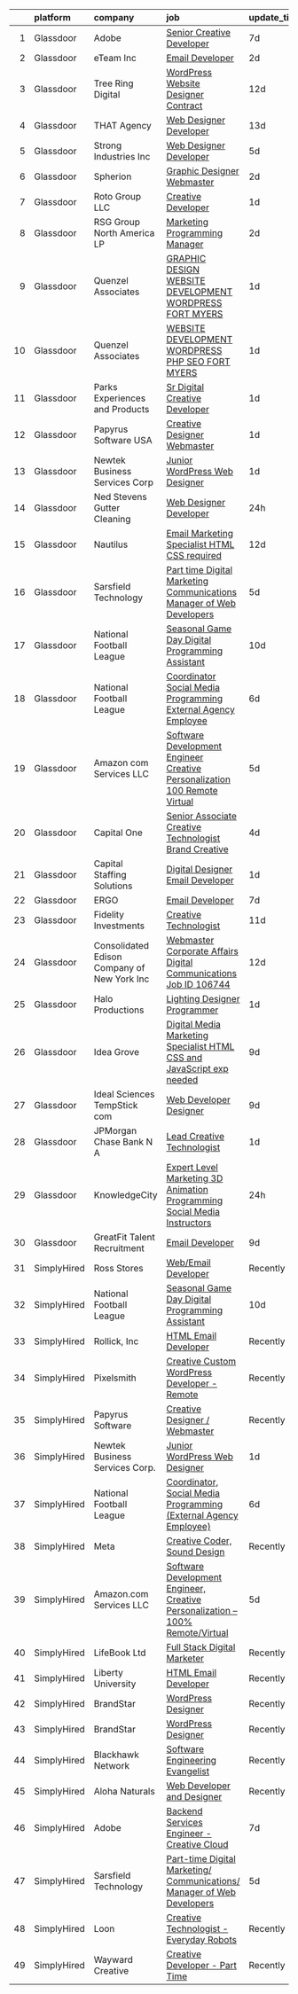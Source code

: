 

|    | platform    | company                                      | job                                                                                                                                                                                                                                                                                                                                                                                                                                                                                                                                                                                                                                                                                                                                                                                                                                                                                                                                                           | update_time   | location            |
|---:|:------------|:---------------------------------------------|:--------------------------------------------------------------------------------------------------------------------------------------------------------------------------------------------------------------------------------------------------------------------------------------------------------------------------------------------------------------------------------------------------------------------------------------------------------------------------------------------------------------------------------------------------------------------------------------------------------------------------------------------------------------------------------------------------------------------------------------------------------------------------------------------------------------------------------------------------------------------------------------------------------------------------------------------------------------|:--------------|:--------------------|
|  1 | Glassdoor   | Adobe                                        | [Senior Creative Developer](https://www.glassdoor.com/partner/jobListing.htm?pos=125&ao=1136043&s=58&guid=000001821f8fe1048c12cf35e1995f91&src=GD_JOB_AD&t=SR&vt=w&cs=1_22f6bbb6&cb=1658386899572&jobListingId=1008002527802&jrtk=3-0-1g8fovoa8imae801-1g8fovoaoghqh800-4f8cd1bf38d973ef-)                                                                                                                                                                                                                                                                                                                                                                                                                                                                                                                                                                                                                                                                    | 7d            | New York, NY        |
|  2 | Glassdoor   | eTeam Inc                                    | [Email Developer](https://www.glassdoor.com/partner/jobListing.htm?pos=123&ao=1136043&s=58&guid=000001821f8fe1048c12cf35e1995f91&src=GD_JOB_AD&t=SR&vt=w&cs=1_7708e9d2&cb=1658386899572&jobListingId=1008012173899&jrtk=3-0-1g8fovoa8imae801-1g8fovoaoghqh800-2b6496e4b20251eb-)                                                                                                                                                                                                                                                                                                                                                                                                                                                                                                                                                                                                                                                                              | 2d            | McLean, VA          |
|  3 | Glassdoor   | Tree Ring Digital                            | [WordPress Website Designer  Contract ](https://www.glassdoor.com/partner/jobListing.htm?pos=119&ao=1136043&s=58&guid=000001821f8fe1048c12cf35e1995f91&src=GD_JOB_AD&t=SR&vt=w&ea=1&cs=1_0c332f89&cb=1658386899571&jobListingId=1007993303108&jrtk=3-0-1g8fovoa8imae801-1g8fovoaoghqh800-ee5a9c7628462801-)                                                                                                                                                                                                                                                                                                                                                                                                                                                                                                                                                                                                                                                   | 12d           | Remote              |
|  4 | Glassdoor   | THAT Agency                                  | [Web Designer Developer](https://www.glassdoor.com/partner/jobListing.htm?pos=108&ao=1110586&s=58&guid=000001821f8fe1048c12cf35e1995f91&src=GD_JOB_AD&t=SR&vt=w&ea=1&cs=1_d372b43c&cb=1658386899570&jobListingId=1007990020797&cpc=45DC3EB807283E85&jrtk=3-0-1g8fovoa8imae801-1g8fovoaoghqh800-0c50c41ba30ab75e--6NYlbfkN0CNPXhQHeQmpFLG1zbnVry6FDwS6k36Zx3mOturxRE7VTwd-PHBCgegvK6MSUCpLPNO5VeDiSWy4Jg_X4vF36py9cvxKfHCa3YoYBIzWKw3WHI5I-J9NyizVTVDg5tcklXjn-A-4m5usbuY75GunOoLcnQEC6itfPuGb4uBUW9zcmWdS5i-3rDgLi_VQXhNEa9EHJFazN5UpMNqlSKHmju33bv7ho59OFO3ZXWwUvrksEcrIQbr3DoP6bLhFR0F7Mmi1O_Hfkk9x6hsYO2Gsa4PSj79cfavtgso6PAASBF0sZiDWZGXoZlRqVjAe4mNwxevtjWmwoKxXPrrB6sSEnbEOpQt4i4Cb0zxUHvQTzPq11wczFzUEG0raUcBbDpIBI2l5oF8szJTpUFFh_Sd5MOxGElHP0ijJKBQsQV1wRjlfWexmfwQq1X7K_bFeRpSIam7jJaT7zjYK57vq7AAOgG4sngNOxuR0pimKBP97O_gcYaOV2y3NggDCbxGR51g9no%3D)                                                                                               | 13d           | West Palm Beach, FL |
|  5 | Glassdoor   | Strong Industries Inc                        | [Web Designer Developer](https://www.glassdoor.com/partner/jobListing.htm?pos=107&ao=1110586&s=58&guid=000001821f8fe1048c12cf35e1995f91&src=GD_JOB_AD&t=SR&vt=w&ea=1&cs=1_93993a8f&cb=1658386899569&jobListingId=1008007901691&cpc=280AB1FAEDD8D536&jrtk=3-0-1g8fovoa8imae801-1g8fovoaoghqh800-4f92cc2faa6ace89--6NYlbfkN0AaAh-T7aBUNEyWZAMeJioHp9n-56TjfRd1exjU7yaUmSUR1AdsK2zYMyM_gote3a86ng6VCn9OTRgQq_1npgN3lEIkYsJV1g4yzIIkNfoHc4UJx4kgA4USL7bhSlncZJiBMvSZNphLigjGG9un9xYqaG7bYb_YkKSKPKm8cRkI9FKZOaab3Dk2NV5uVybuhUnz0EEpYQ3Bnq-f_x3M9kkTLI4lori2fGwKH36s9r320iPT6XqbvyK3IV6uHKn2RDYhza3eHrZysUPRY00LOW32T1QeaN99A-ACRtiW_RyY--GFBTp9XNk6-hSpP4FB7_Ayxe_nQXqhgdd15jOb3HP5hRcX_R7NOcAHrWuPsBKZoLvXaxu06CHa3VlPLrFggZAdJk4h0E70q1wC7_lPmnU8D5QZoPp0YnUJtoi6Ta-XmuTKnXMIH3tuI-bdLJwg9FM7hZa8S_jm17jUaTcHXIKJ6Y3gEu7M8rl28RKTGdrn1ptq-gRUhpbOcPRoxmUicAE%3D)                                                                                               | 5d            | Northumberland, PA  |
|  6 | Glassdoor   | Spherion                                     | [Graphic Designer Webmaster](https://www.glassdoor.com/partner/jobListing.htm?pos=109&ao=1110586&s=58&guid=000001821f8fe1048c12cf35e1995f91&src=GD_JOB_AD&t=SR&vt=w&ea=1&cs=1_768d3397&cb=1658386899570&jobListingId=1008012218964&cpc=D3E44275D43A938E&jrtk=3-0-1g8fovoa8imae801-1g8fovoaoghqh800-899cd6194d7e536e--6NYlbfkN0AScrANnHgJFbylrovrk75_bYZoHSX2PRUZUzkYSLEwIg9nswHQDhRmx4I3g7nvK_9dD2ly7NM5XaMOcjTcEnVTXCxqjnViLEvx-_rlWlU3I1tgcML9NQKYDeHpDxiSdiGz8QIv0xgHLmzGUQk7Brh3NQjSRFgvIzwPoy-iaV33j5gNj3pHSgfoSHVlUJGPPe8azAVL8CKEwohSNgdcGSx3wPA8Qx7w9n8-7Op5sEDv-m_PojCpZpKb36MNm48GCEaPwmM8q6a70hVruFYY299eqajv4Y1gZ9l8-KTXgQg4YEg28zlfE2mDT4eUuf0X7QKALq0ngn_G9e8jjbEHPW_qpaco_sAF1YoV_3XDwKp1GCXLQac-ZxpNRWBR49FJbJYmkr3FPAqM01ECo7orI7YmEYvaufhqWuTvAziGqYOhn9P0cUKldJT7MODQlTbTNwbqoxt4xS9JqU3eQ4QN5YJiiuZpoFScIBK1JVpymq-mzuldgGakhwYF0vpzM75T1YhWcpG7-lod0wIo_6vGkQIr)                                                                         | 2d            | Reading, PA         |
|  7 | Glassdoor   | Roto Group LLC                               | [Creative Developer](https://www.glassdoor.com/partner/jobListing.htm?pos=128&ao=1136043&s=58&guid=000001821f8fe1048c12cf35e1995f91&src=GD_JOB_AD&t=SR&vt=w&ea=1&cs=1_2628fdbd&cb=1658386899572&jobListingId=1008016144285&jrtk=3-0-1g8fovoa8imae801-1g8fovoaoghqh800-22d4b1dcf63ebc2c-)                                                                                                                                                                                                                                                                                                                                                                                                                                                                                                                                                                                                                                                                      | 1d            | Columbus, OH        |
|  8 | Glassdoor   | RSG Group North America LP                   | [Marketing   Programming Manager](https://www.glassdoor.com/partner/jobListing.htm?pos=113&ao=1110586&s=58&guid=000001821f8fe1048c12cf35e1995f91&src=GD_JOB_AD&t=SR&vt=w&ea=1&cs=1_d83a537c&cb=1658386899571&jobListingId=1008012587609&cpc=F583A5AE0DDDFE3A&jrtk=3-0-1g8fovoa8imae801-1g8fovoaoghqh800-2f5da3bed6f995af--6NYlbfkN0B5PHBfCGswGsFmdHFXLrArFhgDWIIadSizQzXn7Dhyetj0q-OtrcCxKXPAbCLXyj_kwmOXcjFYsm8DT0hIU3hDTChmx_qIaE3so4tkTsXDjzx1L4t9yFw4eMVKtc0fEd3SymEhLV9ig0b_JcVZibhqQZVqMvuoJ21m6s5jTZGqnFmlViY8IrY-uFjrE-qWI9xjdrK4FQoz-NaoOyXpJKXnIRcQhazmGsVpeq07CEqdt6dWDr_QcQaCHercZc6fAqEZipNG3uQ9_hMusdo9AbZBomY6C6XaC2-1RUWpxoovmG0U76G1pl_5HN9Rrm_dym1Psu8Lc8zJu8mRCg3MbhmDo2HDPXtU1kPt0AHRIhi0jhlPQP7JlI2VZGQNnBJyvDKkobiDviDPWtkhrVY2G7_YXkjRsQHSp-66Vy5I_L5-3JXCtmXLBO3Ee-5L2YvezcrMQc3ILGjHPzbTtCHiEc_bR0zgA8C2gprCpIv635xTYGSFusrClsIIeEN7_sj4l75Y6BDORiVBaA%3D%3D)                                                                        | 2d            | Los Angeles, CA     |
|  9 | Glassdoor   | Quenzel   Associates                         | [GRAPHIC DESIGN   WEBSITE DEVELOPMENT  WORDPRESS    FORT MYERS](https://www.glassdoor.com/partner/jobListing.htm?pos=103&ao=1110586&s=58&guid=000001821f8fe1048c12cf35e1995f91&src=GD_JOB_AD&t=SR&vt=w&ea=1&cs=1_b4d3d20d&cb=1658386899569&jobListingId=1008015467114&cpc=83630893E902B957&jrtk=3-0-1g8fovoa8imae801-1g8fovoaoghqh800-453ddc9a6d1b4698--6NYlbfkN0DdNONLqhA8z6QrX6vw37qu8cGScUjPKwqVQr3YAsb4-4kNYp2ihaw9iFpvOvdTmggF3pFEkCOhp9Oez7XUipUO4I_p4y9L51LxePQdbuGe_iBJyYjjuVqhPcrJ_zhDN9GXleI_c2wB35nAhQvEpg5QngR6F5DMNxa_iZRx9QMxKkguSlMSkDIQCQ7hrDBhLusjHMH0-ShN-QP9kQdHHVIMstDLBaotF5FrNitczXltMZ7k8qBHfDIYM4gjbGLOlnO1Au2WJwSU-Jk7e7-VhHit4CW8JqMRQjFuKw6tOQ0IEjF2xzfCTXlvjQJkOaffxg9r77OR3iXRA3F3ZYUWAyFE6CUwXQTy5NMZEMPCa2GrM4AkVzvbTrLhe0bMi0y32vCuw_gWpBm4276s2KdI9-5_4PDrxfwVHakDRK8VN6J0Z4K77XbeBEhMwJSsf7D8cMNAQbd0pqnAIXHnP8U-JOegOxy4GG1mr4JqABCLd7bolWdc98VIK40hoCgcutAn1l0%3D)                                                        | 1d            | Fort Myers, FL      |
| 10 | Glassdoor   | Quenzel   Associates                         | [WEBSITE DEVELOPMENT  WORDPRESS   PHP   SEO  FORT MYERS](https://www.glassdoor.com/partner/jobListing.htm?pos=104&ao=1110586&s=58&guid=000001821f8fe1048c12cf35e1995f91&src=GD_JOB_AD&t=SR&vt=w&ea=1&cs=1_610f43d6&cb=1658386899569&jobListingId=1008015464406&cpc=A8EA696C92E7776B&jrtk=3-0-1g8fovoa8imae801-1g8fovoaoghqh800-baadc844900ced4a--6NYlbfkN0DdNONLqhA8z6QrX6vw37qu8cGScUjPKwqVQr3YAsb4-4kNYp2ihaw9KPez-BMD6mZvpKeWGDjoPevstFlLD42YBVJhOos-MPgWAA-xZYgZND-Gvd2fWVMTvaePJtCgGIdysdm_UUMJfwVKMmPjnfGaTJ9BZIiJVi_NY0BATVylaqeUhCvM3arEikSxST2lw9uSq0sveI1xTMpksje32yYoJ-DNSSkIAEvEyX74dPS7vee2fSVCwAyz4vIzTLmxkqwN_1NqsEPN2upKxsMePJHXuLv8WyYgGFeKnM67xPvkWjKUsG3tKBuHAPZ5mVVrJSMdw6pJSQWFC07R3uxZK4prKfxQjcfL36Dg14GINVlCtKeGEqXcgMFbIbL585EoYjteFE5z0Kn1NC4Y7ozCJwCVPzZIf1t4vt2bjbs9vgRl-HIVcMaRy9JtWKD8S7R1gH1KTPXgSb4wmMOyEKwRZ694_ztRP8u7e-vUhM81SmU6MspXUondsdQBpXguQQlDnkU%3D)                                                               | 1d            | Fort Myers, FL      |
| 11 | Glassdoor   | Parks  Experiences and Products              | [Sr Digital Creative Developer](https://www.glassdoor.com/partner/jobListing.htm?pos=110&ao=1110586&s=58&guid=000001821f8fe1048c12cf35e1995f91&src=GD_JOB_AD&t=SR&vt=w&cs=1_d6c83c8c&cb=1658386899570&jobListingId=1008014590490&cpc=A0637F14311B9419&jrtk=3-0-1g8fovoa8imae801-1g8fovoaoghqh800-5a464a066e043e27--6NYlbfkN0DAFTyt7pbDCC2JPO79CSdi1dIb81yjczP5qsKcZIxgiRd1qisRd4re16D_VG3-wzWhZI6mBk9tanzQyF3HQifj-JxA_0YgTwnDD_sIhjDjwWdl67Bk0JRGgeX0Jex6y1T6Bok19n1yphX-5HBDJL92O-kZAT6CFrpZXQ7nrYI_0wQHave42PD-Tz_CUzB4o3dz5Ly8nF-czUO4RfJo12G4ByVflF4a95JVjvi5jmwoFpxSqFUMVWTnLrteui1mpLtNzGPnNyY1T--Qlb9S7jQMv6iryko6GoznNuPdbNsBJxlDIl75WBo6IwfbphTNsRHOv8hNKIZ_3oq72ixKaaH3GsTdFYjD1pB4dctn3NOmeelZAYBJHUfwYnWjhYRDeSOZ2vwRDPhwKJnqUKN3vJRyT_4edk5kzBxzWgOv8qFegIiXSxSIYCmgqxmNaU5X8vc%3D)                                                                                                                                                             | 1d            | Celebration, FL     |
| 12 | Glassdoor   | Papyrus Software USA                         | [Creative Designer Webmaster](https://www.glassdoor.com/partner/jobListing.htm?pos=121&ao=1136043&s=58&guid=000001821f8fe1048c12cf35e1995f91&src=GD_JOB_AD&t=SR&vt=w&ea=1&cs=1_cbbca055&cb=1658386899572&jobListingId=1008014201960&jrtk=3-0-1g8fovoa8imae801-1g8fovoaoghqh800-da9068b561efedb7-)                                                                                                                                                                                                                                                                                                                                                                                                                                                                                                                                                                                                                                                             | 1d            | Southlake, TX       |
| 13 | Glassdoor   | Newtek Business Services Corp                | [Junior WordPress Web Designer](https://www.glassdoor.com/partner/jobListing.htm?pos=120&ao=1136043&s=58&guid=000001821f8fe1048c12cf35e1995f91&src=GD_JOB_AD&t=SR&vt=w&ea=1&cs=1_82c5431f&cb=1658386899571&jobListingId=1008015002972&jrtk=3-0-1g8fovoa8imae801-1g8fovoaoghqh800-8955ce37f6007486-)                                                                                                                                                                                                                                                                                                                                                                                                                                                                                                                                                                                                                                                           | 1d            | Remote              |
| 14 | Glassdoor   | Ned Stevens Gutter Cleaning                  | [Web Designer Developer](https://www.glassdoor.com/partner/jobListing.htm?pos=114&ao=1110586&s=58&guid=000001821f8fe1048c12cf35e1995f91&src=GD_JOB_AD&t=SR&vt=w&ea=1&cs=1_0c956bfe&cb=1658386899571&jobListingId=1008017120877&cpc=F41FEAB56D215062&jrtk=3-0-1g8fovoa8imae801-1g8fovoaoghqh800-d5fb7e4d1dac221b--6NYlbfkN0DLxniXb9xd09bch3T7EymxCrgj1jiT2kSu__xrmi42oCz9LhPSIgqD9CkzSd8n_6fKgnDGEjPVDtq1xgEGRbKVEP6ALXQ3HO0Zn4gzO_ee7ZAyYgJO4fe_57WWQIlOuOzOknuxrYkibIJ1boHh4E8DIzxkyeJvfi1D5EYi2HgdPpD_nfK6fo2LHLnKtfum2bw_JytrswFhJSi1etwhgGCxp6-fhE_kJlz-C5q0lXtzJmiGOahhGJrDsmHit1j79SIAdLcDwkAmEwyx_D_dL58r6jMpG5tLd5kF1Tqs0J3BYs4_CspxxxOc7XqamiwaL9yA4YqE0z61OZsBWj4vvZ-2DiJNVfOGK_qcbHDC2EkGTHFrojbcU-qjAqCKtJwwYcxoHzqUo9j8sGt96bHNGz5FUp2J-BtXlv2AuPUi3ytK8JWfUqNvKLZVwoLmfKCoygLV0g3fSrrIE1Jf8wg1DG1IoPVKYj49lOTQ1xTDrGD3qdFPEaZXu6U_j7w-t0_gGu4%3D)                                                                                               | 24h           | Fairfield, NJ       |
| 15 | Glassdoor   | Nautilus                                     | [Email Marketing Specialist   HTML CSS required](https://www.glassdoor.com/partner/jobListing.htm?pos=130&ao=1136043&s=58&guid=000001821f8fe1048c12cf35e1995f91&src=GD_JOB_AD&t=SR&vt=w&ea=1&cs=1_84182aa8&cb=1658386899572&jobListingId=1007993534931&jrtk=3-0-1g8fovoa8imae801-1g8fovoaoghqh800-74702db7f0a0f768-)                                                                                                                                                                                                                                                                                                                                                                                                                                                                                                                                                                                                                                          | 12d           | Vancouver, WA       |
| 16 | Glassdoor   | Sarsfield Technology                         | [Part time Digital Marketing  Communications  Manager of Web Developers](https://www.glassdoor.com/partner/jobListing.htm?pos=105&ao=1110586&s=58&guid=000001821f8fe1048c12cf35e1995f91&src=GD_JOB_AD&t=SR&vt=w&ea=1&cs=1_c498e576&cb=1658386899569&jobListingId=1008007879843&cpc=334ABAF5D42DC775&jrtk=3-0-1g8fovoa8imae801-1g8fovoaoghqh800-f33710e5bbf2b381--6NYlbfkN0DrN2vAHzTYW0-tITaspRABERJ4u5KIVbAeGUWsVkg9JREm3FT5BlTrJQN5oPr-4gUHnTxj0gA2jWlPAxCfrLGaoio9JeOQCH-2_NQVpWj8dpp2iyPo-v6YB7-oRcjaHz2tH1zo21q7VTfc97qOegYijR6eWbdP6m7ZxPUtZZIb07yXrpBF-nFKzjY_K3jZaIhuASaakzH2pU8gGK2ChWEkpZgBM2PMVfM74ns-PA7f1Zm4apRCcJVvicnrk7XpoFNbImTs3IW_Xi_bX4JGyImCT_FEi1MDXVHiaXvxo5o0iXpWOTPNI83S5UarEKGfzWT1UvHLmnvB6hONruPlgq2pygpVrm8gYotvGRjaLZBJLS2dD4guSPIfwpc3hPFBxjoGfnLeZ4vmwEch61Q8MkZTfo7W95hxQusQAJW_zcUYlPQqPbdzcjKvqTaEwe234wEYyzPPYo_t2cr2PEPNyZCD3WtApmW6DPhgRlJN9gbCiHYLlgTcofxVjCML2g0hzo90yXtGyWrEiPUGCkSyHCbsQpZnqyOi5Uf_L5o0LQ5vsw%3D%3D) | 5d            | Remote              |
| 17 | Glassdoor   | National Football League                     | [Seasonal Game Day Digital Programming Assistant](https://www.glassdoor.com/partner/jobListing.htm?pos=117&ao=1136043&s=58&guid=000001821f8fe1048c12cf35e1995f91&src=GD_JOB_AD&t=SR&vt=w&cs=1_a3123ca6&cb=1658386899571&jobListingId=1007996531377&jrtk=3-0-1g8fovoa8imae801-1g8fovoaoghqh800-c549ffadd29cb65e-)                                                                                                                                                                                                                                                                                                                                                                                                                                                                                                                                                                                                                                              | 10d           | Inglewood, CA       |
| 18 | Glassdoor   | National Football League                     | [Coordinator  Social Media Programming  External Agency Employee ](https://www.glassdoor.com/partner/jobListing.htm?pos=118&ao=1136043&s=58&guid=000001821f8fe1048c12cf35e1995f91&src=GD_JOB_AD&t=SR&vt=w&cs=1_5f164f9a&cb=1658386899571&jobListingId=1008005817761&jrtk=3-0-1g8fovoa8imae801-1g8fovoaoghqh800-dbd6f69fe620b09e-)                                                                                                                                                                                                                                                                                                                                                                                                                                                                                                                                                                                                                             | 6d            | Inglewood, CA       |
| 19 | Glassdoor   | Amazon com Services LLC                      | [Software Development Engineer  Creative Personalization   100  Remote Virtual](https://www.glassdoor.com/partner/jobListing.htm?pos=122&ao=1136043&s=58&guid=000001821f8fe1048c12cf35e1995f91&src=GD_JOB_AD&t=SR&vt=w&cs=1_3083f008&cb=1658386899572&jobListingId=1008008714189&jrtk=3-0-1g8fovoa8imae801-1g8fovoaoghqh800-30deb010fdefa72e-)                                                                                                                                                                                                                                                                                                                                                                                                                                                                                                                                                                                                                | 5d            | Remote              |
| 20 | Glassdoor   | Capital One                                  | [Senior Associate  Creative Technologist   Brand Creative](https://www.glassdoor.com/partner/jobListing.htm?pos=127&ao=1136043&s=58&guid=000001821f8fe1048c12cf35e1995f91&src=GD_JOB_AD&t=SR&vt=w&cs=1_151ee9d8&cb=1658386899572&jobListingId=1008009788760&jrtk=3-0-1g8fovoa8imae801-1g8fovoaoghqh800-bf900962065afa6b-)                                                                                                                                                                                                                                                                                                                                                                                                                                                                                                                                                                                                                                     | 4d            | Richmond, VA        |
| 21 | Glassdoor   | Capital Staffing Solutions                   | [Digital Designer Email Developer](https://www.glassdoor.com/partner/jobListing.htm?pos=115&ao=1110586&s=58&guid=000001821f8fe1048c12cf35e1995f91&src=GD_JOB_AD&t=SR&vt=w&ea=1&cs=1_4d5d8456&cb=1658386899571&jobListingId=1008015109564&cpc=2CAED5C921A5F994&jrtk=3-0-1g8fovoa8imae801-1g8fovoaoghqh800-e2945ef97f9a710b--6NYlbfkN0AHXq2vAVwR3IH7wgnTMdWCa3HguypIXx0DFudX-u0zu6XSU0N9gDGCMsnO9yvyAfNsImyW5OiVm4UXy2tA8EhmMEejYIs38rFxt-dVRbApLCGA8C08tzHHuxT7vLg41MB4DO3rPD4YNELdS-kkTs9axv_nboYMbf_NbAqM309ASznQ4aKvKxoc9iEfPB_fPSnumkVjjgn-p6vBVQOOOlBe3ku5jyQcTPnUtx__JiFB7-WkQ899cGJCip-W7Mo4cGaG5eDb9IiJnHVylzEtLEEmhomGH3_suaKkpl4P22_xM-zIcMjy5n-sSKPfFpXkRgWDBDXwzv12I8IZ6rvEO8xHSXiiZFVTiAgJwdoNbKFXIrWIkfvcUJybB4U684jzi5eWnuQEfaSbRmsscU61PEb1_b_8rgy7Zfmg1l1Oerg-Gn7PWNHCAXFHqp2VeebDF8YOyPnAxa5al8VQ3wVwnpjcHUzy_VQESaYHbWlvb9Z78gpgjSWggqV9VWBd0wZ3WavuxVVnTMGRPQ%3D%3D)                                                                       | 1d            | Bolingbrook, IL     |
| 22 | Glassdoor   | ERGO                                         | [Email Developer](https://www.glassdoor.com/partner/jobListing.htm?pos=126&ao=1136043&s=58&guid=000001821f8fe1048c12cf35e1995f91&src=GD_JOB_AD&t=SR&vt=w&ea=1&cs=1_b635151f&cb=1658386899572&jobListingId=1008003120925&jrtk=3-0-1g8fovoa8imae801-1g8fovoaoghqh800-ae12ef8fdcfcdc87-)                                                                                                                                                                                                                                                                                                                                                                                                                                                                                                                                                                                                                                                                         | 7d            | New York, NY        |
| 23 | Glassdoor   | Fidelity Investments                         | [Creative Technologist](https://www.glassdoor.com/partner/jobListing.htm?pos=116&ao=1136043&s=58&guid=000001821f8fe1048c12cf35e1995f91&src=GD_JOB_AD&t=SR&vt=w&cs=1_c575ca08&cb=1658386899571&jobListingId=1007994185960&jrtk=3-0-1g8fovoa8imae801-1g8fovoaoghqh800-6fb7f121fb734c78-)                                                                                                                                                                                                                                                                                                                                                                                                                                                                                                                                                                                                                                                                        | 11d           | Boston, MA          |
| 24 | Glassdoor   | Consolidated Edison Company of New York  Inc | [Webmaster  Corporate Affairs Digital Communications Job ID  106744](https://www.glassdoor.com/partner/jobListing.htm?pos=101&ao=1110586&s=58&guid=000001821f8fe1048c12cf35e1995f91&src=GD_JOB_AD&t=SR&vt=w&ea=1&cs=1_ab32f3b6&cb=1658386899568&jobListingId=1007992531178&cpc=63C68CF611DF075E&jrtk=3-0-1g8fovoa8imae801-1g8fovoaoghqh800-61243dc3bc80d09d--6NYlbfkN0DAGtXxJq4ifnMqGPxfLFKEBklv6ysVHPdhOHnfUGcu7gb8r8ggcmCZ-8VvbWisCXkLo4fnVpxvfu5FtQcBf4_1svyjZdgVDZ916k1WmTtLUmG-83BphqwOFbkQWJiV7I_qTbFKK3eYw_13JhTVD_GTHgXBYKC6WrpW8MusSrpFCroyeQW1SDWc8dHyiB7HQMwu60W-2Hiyo0wi-GvXY8oHC95PtBX0zL1eDFPtJRZTjMAyaKubDnU7hEx3pa96vE6nfDqSl4gCQiOqTu5sRt8_OndJrrsKD5KyTJwnv2CS8oGhWPflEUyddOK1Ftfd-8dqvTyiuos1SuamcQoogSuCIKjt653z-1zaJIXEErKDS4SXhQBsY1WVfFvtf5gCxSDKGqdi5c5Kb9rrM7AisZOOJKM04iT2aAvT8Bn4G90f0yl-pQBfK_l_PsfdqqQQ19DF9aZNMhYv7BN7P1VS4iosNJmNKQKnMuvmjDcK3ZpxsspudPljfrd4F7ylXRjglH-QZe-iWJdxMGiaWdaCAFK2cfzMeXLgU9l77uVzhvERScLmcjlrfMnP) | 12d           | New York, NY        |
| 25 | Glassdoor   | Halo Productions                             | [Lighting Designer  Programmer](https://www.glassdoor.com/partner/jobListing.htm?pos=111&ao=1110586&s=58&guid=000001821f8fe1048c12cf35e1995f91&src=GD_JOB_AD&t=SR&vt=w&ea=1&cs=1_6940193c&cb=1658386899570&jobListingId=1008015096984&cpc=8795CF9063CD573D&jrtk=3-0-1g8fovoa8imae801-1g8fovoaoghqh800-0bcaae8eeee308c3--6NYlbfkN0BEvJRdBrHVa_YlZspkjxNvNcULpg1dVZ_4c2JuuP3YMR1Wsi_cnGdYV8EHBUGbkZmss4oE729CtO0VHdeE4jazau9PPpMmuAYR0Vxq3jqRcTncECxuQTSyBHO9X1UChQ2DMLYyUXNh0BZQLL3SdZ1bv7_Yb5fAAUWHQgasTVrzFO7wTZFXm4KMc3oxChq3AShmdNxpvV8eg8w7GKVg0zt7DvS7OBDMFoywDjJBg5ILJv6ko49qufNTNQ4PXrokSuMsouiguYjQ_1mKVi8i-jOUNUSywLJjYPfml5IJBhQJLjvcsy-umWNeiSxs1B5hq3V4-AFePZoVN_nMR6ebcYeMN4_X5z6XJXbPg6VaHf322UDtynrOlybV8JPAS2nCgFb7kcIN8cM7HXlACW4ZG8p90MwctGB1APZjd2k4kPjpZIzx95ngdQcr6u6Ahqzv5DcmfOnt1KMDVLtVCIF0jJX7Tzn9AIVgsBAfzborzwRavspoKwBrxLR7S2DM2Sp9sRw%3D)                                                                                        | 1d            | Far Rockaway, NY    |
| 26 | Glassdoor   | Idea Grove                                   | [Digital Media   Marketing Specialist  HTML  CSS and JavaScript exp needed ](https://www.glassdoor.com/partner/jobListing.htm?pos=129&ao=1136043&s=58&guid=000001821f8fe1048c12cf35e1995f91&src=GD_JOB_AD&t=SR&vt=w&ea=1&cs=1_338b77cc&cb=1658386899572&jobListingId=1007997916789&jrtk=3-0-1g8fovoa8imae801-1g8fovoaoghqh800-d3708a3479a27e09-)                                                                                                                                                                                                                                                                                                                                                                                                                                                                                                                                                                                                              | 9d            | Remote              |
| 27 | Glassdoor   | Ideal Sciences  TempStick com                | [Web Developer Designer](https://www.glassdoor.com/partner/jobListing.htm?pos=112&ao=1110586&s=58&guid=000001821f8fe1048c12cf35e1995f91&src=GD_JOB_AD&t=SR&vt=w&ea=1&cs=1_1b70d0b0&cb=1658386899571&jobListingId=1007998462749&cpc=48B9F4758953335C&jrtk=3-0-1g8fovoa8imae801-1g8fovoaoghqh800-0992c1ed5cbee973--6NYlbfkN0AuAjYKnBHsdkcMxrD7ZJITXxV72vImVt5xOyKRJQecNHkeJhImC_lTwGJmSscZnmw9FH-33Wks3hoJY4a0tLXXnXskKjt4Znh10WXPHm5B8cBcmAVOCPCeWKj7CiENazLOnDJalrgZJSgSgSk9LLTvCZrz3tNysIxyQGRkkerCVW71vvCFXqtldrTqHdhOUgEr_nhQpoQNN8xl0KvMunpSTHngqvL5z1UdXFqE1rgFRM3AxSUxqE5By4fY5gZSU30bTmS6ZawrY-jTJfK1z2mKhg8ek1vznGtT58u9fOjK2j9mQEYswjn8WZpbPAgUScbN51aKru1V1eCYjKNHE7yfW5jLzzKPcfrP4BaPac7wquzVQ3H9yUPWWKRsDlNm6JmQGwEEb2wTqzja7NtpZ0mlZnA_0K5LWmR_Ft45Whjpdwrir5M9kpnMKi930mzPYT4zUyx4JnV1VonvxxDxSDzty9PHFptYlLQbGQxg13tF49HDUlE21To3JDHIHGqKV04%3D)                                                                                               | 9d            | Bountiful, UT       |
| 28 | Glassdoor   | JPMorgan Chase Bank  N A                     | [Lead Creative Technologist](https://www.glassdoor.com/partner/jobListing.htm?pos=124&ao=1136043&s=58&guid=000001821f8fe1048c12cf35e1995f91&src=GD_JOB_AD&t=SR&vt=w&cs=1_521f03a8&cb=1658386899572&jobListingId=1008013614400&jrtk=3-0-1g8fovoa8imae801-1g8fovoaoghqh800-90b057ca55e2d0fa-)                                                                                                                                                                                                                                                                                                                                                                                                                                                                                                                                                                                                                                                                   | 1d            | New York, NY        |
| 29 | Glassdoor   | KnowledgeCity                                | [Expert Level Marketing  3D Animation Programming  Social Media Instructors](https://www.glassdoor.com/partner/jobListing.htm?pos=106&ao=1110586&s=58&guid=000001821f8fe1048c12cf35e1995f91&src=GD_JOB_AD&t=SR&vt=w&ea=1&cs=1_eca904a8&cb=1658386899569&jobListingId=1008017637841&cpc=FDA93C03AE7AED37&jrtk=3-0-1g8fovoa8imae801-1g8fovoaoghqh800-c09b90d92e50dfba--6NYlbfkN0CzcDFs8cjNZITHzPaspPYUdxCTppyanGLeq-qEeiOFHyq_4nHmCFgtB9aYBa_O-wNKH2tiYl9RGD_ptBLlhWw30Cebm6k4mvI8o4j06PE--DP_3RacqMNGxYlxz9qVV4Reopf-Hi6u69C9j_NFV4WWg34wKlV5Z5mr4BprKev8dP48C3fdEg8_z83ePSxgPbN1qEki0exZlgJTsOqX3cNZb6sAJtRxW5ogaEMp4AC2KiAghkmgig9oyrk4sTQuPMXOfDr9si9cVe-FbqK-OzAwK-cs6r6bcOVWBG0bBKY7dO9h4kS0qqgOk286Ev45EIm7XJZGgGS3NfFOKvaB1n3ZAmEht7BfuSwB_FX8s40zJXQcOzJ2rEi1VtKW9AzCJxha3umJKrWeL2cp-pSWfE8FRjM1rLu14Vt2UmhtEstqfiIjE_aFQ-mM4ikzDa92EJI_7wv86fY3zM5q5nQc83Xiujwdyagl7SAoeiywvTRH27yZh8KcLG-URXHKID_y1_closk2rW2Kfw%3D%3D)                             | 24h           | Remote              |
| 30 | Glassdoor   | GreatFit Talent Recruitment                  | [Email Developer](https://www.glassdoor.com/partner/jobListing.htm?pos=102&ao=1110586&s=58&guid=000001821f8fe1048c12cf35e1995f91&src=GD_JOB_AD&t=SR&vt=w&ea=1&cs=1_67b5c652&cb=1658386899568&jobListingId=1007997872812&cpc=2187E14FC6F1B769&jrtk=3-0-1g8fovoa8imae801-1g8fovoaoghqh800-845575c1b3c29525--6NYlbfkN0DJWqqm2hrBU3XjDdG3C1Q8in-D3XVnB4gjQejlnViqOmUV0DO1tLRB3B6hdJVZ27eWEfG8LFhj8nkg1FHLOCM3mRsxnm8duvBl3g6F-f8JNnmVAbA4xxQsrYyFbSSbMXLSJEdtDZ1AFx4YAeVyg_-6sz1B-PrUEsLxbnIjkQABJVUZFxv_Buv_J4abNizFvroL5DBREFVHZSYWSRhuvKEM7G4dKLWeFBtzW7sIY-iD_MBBnFcspD_zqGqGM8HUNs9bTLMYgn1EYr-MNkHTm455u9blAlZqldsJtuJ73ZsrslehJWYLqfA8zh2tvjVN6oBcA89ktS9YYLGx6OP4UIgPV2RK3Yu2XWFTFtRA4r4XmT94xAe0ZEKh1bYkPsibQQQjziJQTdnIjiQYu9Vnqto-xJzw3JPafRcst8s-r480l9PptX-gTTUq-GFXIaqU4_vZC4RDs976ivJoBBYaAmnp0Fq0MCNiQV3Gp5FmY6Rjx166lrkCRyxk0sBDO00T-FE%3D)                                                                                                      | 9d            | San Diego, CA       |
| 31 | SimplyHired | Ross Stores                                  | [Web/Email Developer](https://www.simplyhired.com/job/iapHcCXyBAwSCQxFgqTzcH6pCeCWlT5U6RhkIjo60dultz2bPETatw?q=creative+programmer)                                                                                                                                                                                                                                                                                                                                                                                                                                                                                                                                                                                                                                                                                                                                                                                                                           | Recently      | Dublin, CA          |
| 32 | SimplyHired | National Football League                     | [Seasonal Game Day Digital Programming Assistant](https://www.simplyhired.com/job/lVdCOx76zP9qn8F_Re7PqUsPAs2nt4qsX7XsWKf3D2pdELXsiDYLFQ?q=creative+programmer)                                                                                                                                                                                                                                                                                                                                                                                                                                                                                                                                                                                                                                                                                                                                                                                               | 10d           | Inglewood, CA       |
| 33 | SimplyHired | Rollick, Inc                                 | [HTML Email Developer](https://www.simplyhired.com/job/XOBvr-FPlcbrKDU6fwn7cySQFiXUBT59WK26gB6UhBDl1ROl_YjQ4g?q=creative+programmer)                                                                                                                                                                                                                                                                                                                                                                                                                                                                                                                                                                                                                                                                                                                                                                                                                          | Recently      | Remote              |
| 34 | SimplyHired | Pixelsmith                                   | [Creative Custom WordPress Developer - Remote](https://www.simplyhired.com/job/CSMe5ZOiD_hcyiyf1R0d0crfmboeiyB266PClwOQXhmqnPgx6T0RvA?q=creative+programmer)                                                                                                                                                                                                                                                                                                                                                                                                                                                                                                                                                                                                                                                                                                                                                                                                  | Recently      | Remote              |
| 35 | SimplyHired | Papyrus Software                             | [Creative Designer / Webmaster](https://www.simplyhired.com/job/epn4EeMXxxXbEsItJoBsygWYpPUXjML_NGzAIezAShrcXbzU548hFA?q=creative+programmer)                                                                                                                                                                                                                                                                                                                                                                                                                                                                                                                                                                                                                                                                                                                                                                                                                 | Recently      | Southlake, TX       |
| 36 | SimplyHired | Newtek Business Services Corp.               | [Junior WordPress Web Designer](https://www.simplyhired.com/job/WLCIzGC1pdU0egNDH8WWZo6kyMAeideWlEJtTQjp1S6_iumopBwxGw?q=creative+programmer)                                                                                                                                                                                                                                                                                                                                                                                                                                                                                                                                                                                                                                                                                                                                                                                                                 | 1d            | Remote              |
| 37 | SimplyHired | National Football League                     | [Coordinator, Social Media Programming (External Agency Employee)](https://www.simplyhired.com/job/eDdXdm1BLHHi095iW4kKEJ5eyEniCELDyyN660kyk9qQs6-YZcbPJQ?q=creative+programmer)                                                                                                                                                                                                                                                                                                                                                                                                                                                                                                                                                                                                                                                                                                                                                                              | 6d            | Inglewood, CA       |
| 38 | SimplyHired | Meta                                         | [Creative Coder, Sound Design](https://www.simplyhired.com/job/n2_aAa79zz0NtsdWJigL3Knz716MJWRolWS8tBw6yovOF3e-t9vjmg?q=creative+programmer)                                                                                                                                                                                                                                                                                                                                                                                                                                                                                                                                                                                                                                                                                                                                                                                                                  | Recently      | Remote              |
| 39 | SimplyHired | Amazon.com Services LLC                      | [Software Development Engineer, Creative Personalization – 100% Remote/Virtual](https://www.simplyhired.com/job/gdDy5yOnIBoKGIBXVsUuwYxvaeJ8hsoIc484IsmcNzEfmcxq5x7Clw?q=creative+programmer)                                                                                                                                                                                                                                                                                                                                                                                                                                                                                                                                                                                                                                                                                                                                                                 | 5d            | Remote              |
| 40 | SimplyHired | LifeBook Ltd                                 | [Full Stack Digital Marketer](https://www.simplyhired.com/job/5FCj3DJcLndM__BWbiSikftlQ2HrFsd91Fl7D0CBOH8M7Zm8f-5OYg?q=creative+programmer)                                                                                                                                                                                                                                                                                                                                                                                                                                                                                                                                                                                                                                                                                                                                                                                                                   | Recently      | Remote              |
| 41 | SimplyHired | Liberty University                           | [HTML Email Developer](https://www.simplyhired.com/job/eiuqa-nYZj4HuvTLRRJ7baHagOVr6te1yaP0tpWemQUOxM68dGFAMQ?q=creative+programmer)                                                                                                                                                                                                                                                                                                                                                                                                                                                                                                                                                                                                                                                                                                                                                                                                                          | Recently      | Remote              |
| 42 | SimplyHired | BrandStar                                    | [WordPress Designer](https://www.simplyhired.com/job/PsoHNt5YwpqOBCtFdrMyOSlJ22AIM2MjasCAdzMjAEdlpIZQy8spOw?q=creative+programmer)                                                                                                                                                                                                                                                                                                                                                                                                                                                                                                                                                                                                                                                                                                                                                                                                                            | Recently      | Remote              |
| 43 | SimplyHired | BrandStar                                    | [WordPress Designer](https://www.simplyhired.com/job/PsoHNt5YwpqOBCtFdrMyOSlJ22AIM2MjasCAdzMjAEdlpIZQy8spOw?q=creative+programmer)                                                                                                                                                                                                                                                                                                                                                                                                                                                                                                                                                                                                                                                                                                                                                                                                                            | Recently      | Remote              |
| 44 | SimplyHired | Blackhawk Network                            | [Software Engineering Evangelist](https://www.simplyhired.com/job/nRYwvqBjIXpAJ0WD0GpV7MmLGEu1oK_iVLUGRQfl3uigmrpjbCXKXA?q=creative+programmer)                                                                                                                                                                                                                                                                                                                                                                                                                                                                                                                                                                                                                                                                                                                                                                                                               | Recently      | Pleasanton, CA      |
| 45 | SimplyHired | Aloha Naturals                               | [Web Developer and Designer](https://www.simplyhired.com/job/jVnFGFTfQEJrY9YznN07zixwHhWIO53amrdtc-gMIEFNd3kIfSnHjQ?q=creative+programmer)                                                                                                                                                                                                                                                                                                                                                                                                                                                                                                                                                                                                                                                                                                                                                                                                                    | Recently      | Redding, CA         |
| 46 | SimplyHired | Adobe                                        | [Backend Services Engineer - Creative Cloud](https://www.simplyhired.com/job/e1yju9o6oKfYmaLOctRv96KERI5UJamMxVUcYFAr4jT7WXo2xdqNgA?q=creative+programmer)                                                                                                                                                                                                                                                                                                                                                                                                                                                                                                                                                                                                                                                                                                                                                                                                    | 7d            | San Jose, CA        |
| 47 | SimplyHired | Sarsfield Technology                         | [Part-time Digital Marketing/ Communications/ Manager of Web Developers](https://www.simplyhired.com/job/macHK6dkeEfQn7hPYSxYcVYl8ceCtRP3O8HbIY1wHx7dXf80-SWHvw?q=creative+programmer)                                                                                                                                                                                                                                                                                                                                                                                                                                                                                                                                                                                                                                                                                                                                                                        | 5d            | Remote              |
| 48 | SimplyHired | Loon                                         | [Creative Technologist - Everyday Robots](https://www.simplyhired.com/job/QiN05oo48LTKtE8vwHoCyEpSqJNG7mUxdt2q1AMd0kr2JVz8j0cz8g?q=creative+programmer)                                                                                                                                                                                                                                                                                                                                                                                                                                                                                                                                                                                                                                                                                                                                                                                                       | Recently      | Mountain View, CA   |
| 49 | SimplyHired | Wayward Creative                             | [Creative Developer - Part Time](https://www.simplyhired.com/job/q3vrO9Z4pUIh14VjHVVllHF_ysh9GzkcpvNoMHlALIW8clhPPytz-Q?q=creative+programmer)                                                                                                                                                                                                                                                                                                                                                                                                                                                                                                                                                                                                                                                                                                                                                                                                                | Recently      | Remote              |